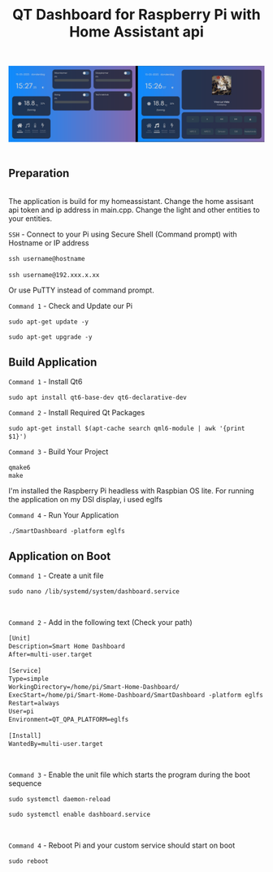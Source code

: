   <br>
  <h1 align="center">QT Dashboard for Raspberry Pi with Home Assistant api</h1>
  <br>
 <p align="center">
<img src="https://github.com/NielsU97/Smart-Home-Dashboard/blob/main/screenshot.png" width="1000">
  </br>
</br>  
<p>
<h2> Preparation </h2>
</br>
The application is build for my homeassistant. Change the home assisant api token and ip address in main.cpp. 
Change the light and other entities to your entities. 


`SSH` - Connect to your Pi using Secure Shell (Command prompt) with Hostname or IP address
```
ssh username@hostname

ssh username@192.xxx.x.xx
```
Or use PuTTY instead of command prompt. 

`Command 1` - Check and Update our Pi
```
sudo apt-get update -y
```
```
sudo apt-get upgrade -y
```

<h2> Build Application </h2>

`Command 1` - Install Qt6
```
sudo apt install qt6-base-dev qt6-declarative-dev
```

`Command 2` - Install Required Qt Packages
```
sudo apt-get install $(apt-cache search qml6-module | awk '{print $1}')
```

`Command 3` - Build Your Project
```
qmake6
make
```

I'm installed the Raspberry Pi headless with Raspbian OS lite. For running the application on my DSI display, i used eglfs

`Command 4` -  Run Your Application
```
./SmartDashboard -platform eglfs
```

<h2> Application on Boot </h2>

`Command 1` - Create a unit file
```
sudo nano /lib/systemd/system/dashboard.service
```

</br>

`Command 2` - Add in the following text (Check your path)
```
[Unit]
Description=Smart Home Dashboard
After=multi-user.target

[Service]
Type=simple
WorkingDirectory=/home/pi/Smart-Home-Dashboard/
ExecStart=/home/pi/Smart-Home-Dashboard/SmartDashboard -platform eglfs
Restart=always
User=pi
Environment=QT_QPA_PLATFORM=eglfs

[Install]
WantedBy=multi-user.target
```
</br>

`Command 3` - Enable the unit file which starts the program during the boot sequence
```
sudo systemctl daemon-reload
```
```
sudo systemctl enable dashboard.service
```

</br>

`Command 4` - Reboot Pi and your custom service should start on boot
```
sudo reboot
```
